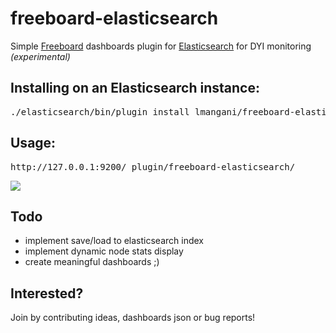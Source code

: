 # freeboard-elasticsearch
Simple [Freeboard](https://github.com/Freeboard/freeboard) dashboards plugin for [Elasticsearch](https://github.com/elastic/elasticsearch) for DYI monitoring _(experimental)_


## Installing on an Elasticsearch instance:
<pre>
./elasticsearch/bin/plugin install lmangani/freeboard-elasticsearch/
</pre>

## Usage:
<pre>
http://127.0.0.1:9200/_plugin/freeboard-elasticsearch/
</pre>

![](http://i.imgur.com/GhgKOVW.png?1)


## Todo

* implement save/load to elasticsearch index
* implement dynamic node stats display
* create meaningful dashboards ;)

## Interested?
Join by contributing ideas, dashboards json or bug reports!
